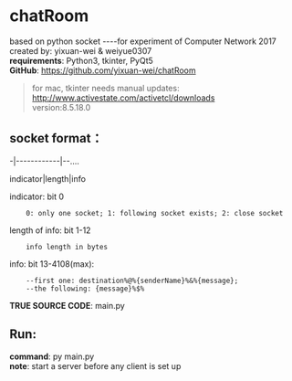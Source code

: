 # chatRoom
based on python socket ----for experiment of Computer Network 2017<br>
created by: yixuan-wei & weiyue0307<br>
**requirements**: Python3, tkinter, PyQt5<br>
**GitHub**: https://github.com/yixuan-wei/chatRoom

> for mac, tkinter needs manual updates:
http://www.activestate.com/activetcl/downloads <br>
> version:8.5.18.0

socket format：
----
-|------------|--....

indicator|length|info

indicator: bit 0

		0: only one socket; 1: following socket exists; 2: close socket
		
length of info: bit 1-12

		info length in bytes

info: bit 13-4108(max): 

		--first one: destination%@%{senderName}%&%{message}; 
		--the following: {message}%$%

**TRUE SOURCE CODE**:
main.py 

Run:
----
**command**: py main.py<br>
**note**: start a server before any client is set up

